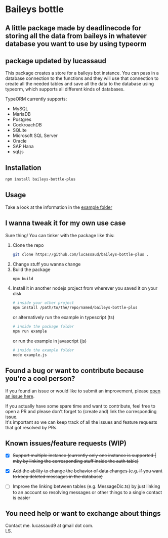 # Baileys bottle

## A little package made by deadlinecode for storing all the data from baileys in whatever database you want to use by using typeorm

## package updated by lucassaud

This package creates a store for a baileys bot instance. You can pass in a database connection to the functions and they will use that connection to create all the needed tables and save all the data to the database using typeorm, which supports all different kinds of databases.

TypeORM currently supports:

- MySQL
- MariaDB
- Postgres
- CockroachDB
- SQLite
- Microsoft SQL Server
- Oracle
- SAP Hana
- sql.js

## Installation

```bash
npm install baileys-bottle-plus
```

## Usage

Take a look at the information in the [example folder](https://github.com/lucassaud/baileys-bottle-plus/blob/master/src/example/)

## I wanna tweak it for my own use case

Sure thing! You can tinker with the package like this:

1. Clone the repo
   ```bash
   git clone https://github.com/lucassaud/baileys-bottle-plus .
   ```
2. Change stuff you wanna change
3. Build the package
   ```bash
   npm build
   ```
4. Install it in another nodejs project from wherever you saved it on your disk
   ```bash
   # inside your other project
   npm install /path/to/the/repo/named/baileys-bottle-plus
   ```
   or alternatively run the example in typescript (ts)
   ```bash
   # inside the package folder
   npm run example
   ```
   or run the example in javascript (js)
   ```bash
   # inside the example folder
   node example.js
   ```

## Found a bug or want to contribute because you're a cool person?

If you found an issue or would like to submit an improvement, please [open an issue here](https://github.com/lucassaud/baileys-bottle-plus/issues/new/choose).

If you actually have some spare time and want to contribute, feel free to open a PR and please don't forget to (create and) link the corresponding issue. <br/>
It's important so we can keep track of all the issues and feature requests that got resolved by PRs.

## Known issues/feature requests (WIP)

- [x] ~~Support multiple instance (currently only one instance is supported | mby by linking the corresponding stuff inside the auth table)~~

- [x] ~~Add the ability to change the behavior of data changes (e.g. if you want to keep deleted messages in the database)~~

- [ ] Improve the linking between tables (e.g. MessageDic.ts) by just linking to an account so resolving messages or other things to a single contact is easier

## You need help or want to exchange about things

Contact me. lucassaud9 at gmail dot com.<br/>
LS.<br/>

